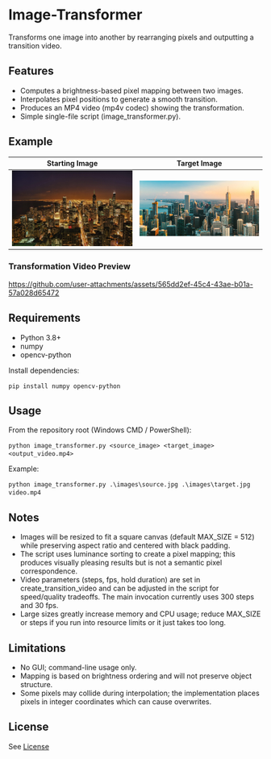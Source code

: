 # Image-Transformer

Transforms one image into another by rearranging pixels and outputting a transition video.

## Features
- Computes a brightness-based pixel mapping between two images.
- Interpolates pixel positions to generate a smooth transition.
- Produces an MP4 video (mp4v codec) showing the transformation.
- Simple single-file script (image_transformer.py).

## Example

| **Starting Image** | **Target Image** |
|:------------------:|:----------------:|
| <img src="example/Chicago_night.jpg" width="300"/> | <img src="example/Chicago_day.jpg" width="300"/> |


### Transformation Video Preview

https://github.com/user-attachments/assets/565dd2ef-45c4-43ae-b01a-57a028d65472

## Requirements
- Python 3.8+
- numpy
- opencv-python

Install dependencies:
```
pip install numpy opencv-python
```

## Usage
From the repository root (Windows CMD / PowerShell):

```
python image_transformer.py <source_image> <target_image> <output_video.mp4>
```

Example:
```
python image_transformer.py .\images\source.jpg .\images\target.jpg video.mp4
```

## Notes
- Images will be resized to fit a square canvas (default MAX_SIZE = 512) while preserving aspect ratio and centered with black padding.
- The script uses luminance sorting to create a pixel mapping; this produces visually pleasing results but is not a semantic pixel correspondence.
- Video parameters (steps, fps, hold duration) are set in create_transition_video and can be adjusted in the script for speed/quality tradeoffs. The main invocation currently uses 300 steps and 30 fps.
- Large sizes greatly increase memory and CPU usage; reduce MAX_SIZE or steps if you run into resource limits or it just takes too long.

## Limitations
- No GUI; command-line usage only.
- Mapping is based on brightness ordering and will not preserve object structure.
- Some pixels may collide during interpolation; the implementation places pixels in integer coordinates which can cause overwrites.

## License
See [License](LICENSE)
